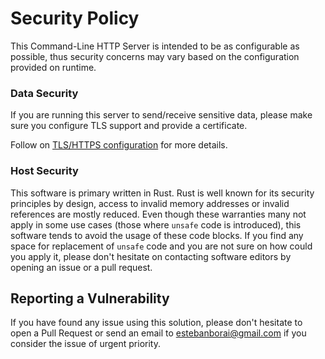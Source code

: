 # Security Policy

This Command-Line HTTP Server is intended to be as configurable as possible,
thus security concerns may vary based on the configuration provided on runtime.

### Data Security

If you are running this server to send/receive sensitive data, please make sure
you configure TLS support and provide a certificate.

Follow on [TLS/HTTPS configuration][1] for more details.

### Host Security

This software is primary written in Rust. Rust is well known for its security
principles by design, access to invalid memory addresses or invalid references
are mostly reduced. Even though these warranties many not apply in some
use cases (those where `unsafe` code is introduced), this software tends to
avoid the usage of these code blocks. If you find any space for replacement
of `unsafe` code and you are not sure on how could you apply it, please don't
hesitate on contacting software editors by opening an issue or a pull request.

## Reporting a Vulnerability

If you have found any issue using this solution, please don't hesitate to
open a Pull Request or send an email to estebanborai@gmail.com if you consider
the issue of urgent priority.

[1]: https://github.com/EstebanBorai/http-server#tls-https
